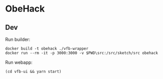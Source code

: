# ObeHack

## Dev

Run builder:

```
docker build -t obehack ./vfb-wrapper
docker run --rm -it -p 3000:3000 -v $PWD\src:/src/sketch/src obehack
```

Run webapp:

```
(cd vfb-ui && yarn start)
```
